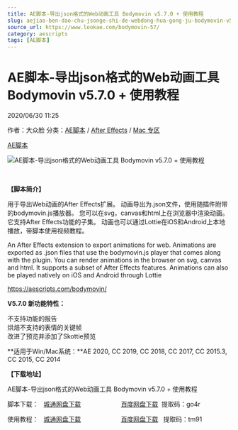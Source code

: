 ```yaml
---
title: AE脚本-导出json格式的Web动画工具 Bodymovin v5.7.0 + 使用教程
slug: aejiao-ben-dao-chu-jsonge-shi-de-webdong-hua-gong-ju-bodymovin-v5-7-0-shi-yong-jiao-cheng
source_url: https://www.lookae.com/bodymovin-57/
category: aescripts
tags: [AE脚本]
---
```

# AE脚本-导出json格式的Web动画工具 Bodymovin v5.7.0 + 使用教程

2020/06/30 11:25

作者：大众脸
分类：[AE脚本](https://www.lookae.com/after-effects/aescripts/) / [After Effects](https://www.lookae.com/after-effects/) / [Mac 专区](https://www.lookae.com/mac-osx/)

[AE脚本](https://www.lookae.com/tag/ae%e8%84%9a%e6%9c%ac/)

![AE脚本-导出json格式的Web动画工具 Bodymovin v5.7.0 + 使用教程](https://www.lookae.com/wp-content/uploads/2019/04/Bodymovin.jpg "AE脚本-导出json格式的Web动画工具 Bodymovin v5.7.0 + 使用教程-LookAE.com")

﻿

**【脚本简介】**

用于导出Web动画的After Effects扩展。 动画导出为.json文件，使用随插件附带的bodymovin.js播放器。 您可以在svg，canvas和html上在浏览器中渲染动画。 它支持After Effects功能的子集。 动画也可以通过Lottie在iOS和Android上本地播放，带脚本使用视频教程。

An After Effects extension to export animations for web. Animations are exported as .json files that use the bodymovin.js player that comes along with the plugin. You can render animations in the browser on svg, canvas and html. It supports a subset of After Effects features. Animations can also be played natively on iOS and Android through Lottie

https://aescripts.com/bodymovin/

**V5.7.0 新功能特性：**

不支持功能的报告  
烘焙不支持的表情的关键帧  
改进了预览并添加了Skottie预览

**适用于Win/Mac系统：**AE 2020, CC 2019, CC 2018, CC 2017, CC 2015.3, CC 2015, CC 2014

**【下载地址】**

AE脚本-导出json格式的Web动画工具 Bodymovin v5.7.0 + 使用教程

脚本下载：   [城通网盘下载](https://089u.com/file/680462-451189066)                       [百度网盘下载](https://pan.baidu.com/s/1XzHV-IbEfdTxZZdA2FEcNw)  提取码：go4r

使用教程：   [城通网盘下载](https://lookae.ctfile.com/fs/680462-382843706)                       [百度网盘下载](https://pan.baidu.com/s/1qGkQJb27DRqeeOMZ-73uKg)   提取码：tm91
